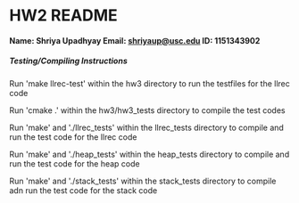 # HW2 README

#### Name: Shriya Upadhyay Email: shriyaup@usc.edu ID: 1151343902

##### Testing/Compiling Instructions 

Run 'make llrec-test' within the hw3 directory to run the testfiles for the llrec code

Run 'cmake .' within the hw3/hw3_tests directory to compile the test codes

Run 'make' and './llrec_tests' within the llrec_tests directory to compile and run the test code for the llrec code

Run 'make' and './heap_tests' within the heap_tests directory to compile and run the test code for the heap code

Run 'make' and './stack_tests' within the stack_tests directory to compile adn run the test code for the stack code

